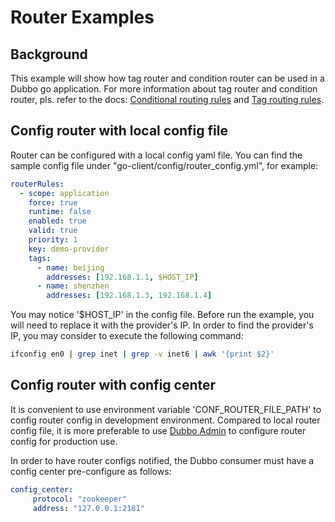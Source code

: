 # Router Examples

## Background

This example will show how tag router and condition router can be used in a Dubbo go application. For more information about tag router and condition router, pls. refer to the docs:  [Conditional routing rules](https://dubbo.apache.org/en/docs/v2.7/user/examples/routing-rule/#conditional-routing-rules) and [Tag routing rules](https://dubbo.apache.org/en/docs/v2.7/user/examples/routing-rule/#tag-routing-rules).

## Config router with local config file 

Router can be configured with a local config yaml file. You can find the sample config file under "go-client/config/router_config.yml", for example:

```yaml
routerRules:
  - scope: application
    force: true
    runtime: false
    enabled: true
    valid: true
    priority: 1
    key: demo-provider
    tags:
      - name: beijing
        addresses: [192.168.1.1, $HOST_IP]
      - name: shenzhen
        addresses: [192.168.1.3, 192.168.1.4]
```

You may notice '$HOST_IP' in the config file. Before run the example, you will need to replace it with the provider's IP. In order to find the provider's IP, you may consider to execute the following command:

```bash
ifconfig en0 | grep inet | grep -v inet6 | awk '{print $2}'
```

## Config router with config center

It is convenient to use environment variable 'CONF_ROUTER_FILE_PATH' to config router config in development environment. Compared to local router config file, it is more preferable to use [Dubbo Admin](https://github.com/apache/dubbo-admin) to configure router config for production use.


In order to have router configs notified, the Dubbo consumer must have a config center pre-configure as follows:

```yaml
config_center:
     protocol: "zookeeper"
     address: "127.0.0.1:2181"
```